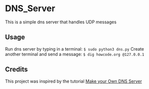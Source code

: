 # DNS_Server

This is a simple dns server that handles UDP messages

## Usage

Run dns server by typing in a terminal:
`$ sudo python3 dns.py`
Create another terminal and send a message:
`$ dig howcode.org @127.0.0.1`

## Credits

This project was inspired by the tutorial [Make your Own DNS Server](https://www.youtube.com/playlist?list=PLBOh8f9FoHHhvO5e5HF_6mYvtZegobYX2)